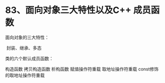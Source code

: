 # 83、面向对象三大特性以及C++ 成员函数

面向对象的三大特性：

​      封装、继承、多态

类的六个默认成员函数：

构造函数
拷贝构造函数
析构函数
赋值操作符重载
取地址操作符重载
const修饰的取地址操作符重载 
